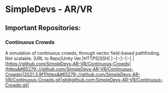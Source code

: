# SimpleDevs - AR/VR

## Important Repositories:

<!--
To break URLs, add `&#65279;` between "http" and ":"
-->

### Continuous Crowds
A simulation of continuous crowds, through vector field-based pathfinding. Not scalable.
|URL to Repo|Unity Ver.|HTTPS|SSH|
|:-|:-|:-|:-|
|[https://github.com/SimpleDevs-AR-VR/Continuous-Crowds](https&#65279;://github.com/SimpleDevs-AR-VR/Continuous-Crowds)|2021.3.9f1|https&#65279;://github.com/SimpleDevs-AR-VR/Continuous-Crowds.git|git@github.com:SimpleDevs-AR-VR/Continuous-Crowds.git|
